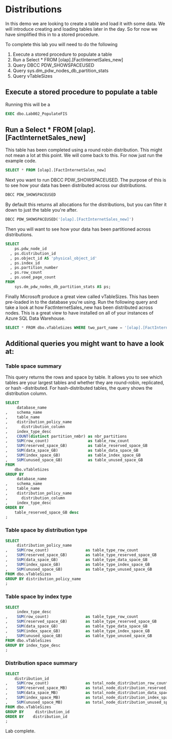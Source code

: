 # Distributions  
In this demo we are looking to create a table and load it with some data. We will introduce creating and loading tables later in the day. So for now we have simplified this in to a stored procedure. 

To complete this lab you will need to do the following
1. Execute a stored procedure to populate a table
2. Run a Select * FROM [olap].[FactInternetSales_new]
3. Query DBCC PDW_SHOWSPACEUSED
4. Query sys.dm_pdw_nodes_db_partition_stats
5. Query vTableSizes
 

## Execute a stored procedure to populate a table
Running this will be a 
```sql
EXEC dbo.Lab002_PopulateFIS
```

## Run a Select * FROM [olap].[FactInternetSales_new]
This table has been completed using a round robin distribution. This might not mean a lot at this point.
We will come back to this. For now just run the example code. 
```sql
SELECT * FROM [olap].[FactInternetSales_new]
```

Next you want to run DBCC PDW_SHOWSPACEUSED. The purpose of this is to see how your data has been distributed across our distributions. 
```sql
DBCC PDW_SHOWSPACEUSED
```

By default this returns all allocations for the distributions, but you can filter it down to just the table you're after.

```sql
DBCC PDW_SHOWSPACEUSED('[olap].[FactInternetSales_new]')
```

Then you will want to see how your data has been partitioned across distributions. 
```sql
SELECT
    ps.pdw_node_id
  , ps.distribution_id
  , ps.object_id AS 'physical_object_id'
  , ps.index_id
  , ps.partition_number
  , ps.row_count
  , ps.used_page_count
FROM
    sys.dm_pdw_nodes_db_partition_stats AS ps;
```

Finally Microsoft produce a great view called vTableSizes. This has been pre-loaded in to the database you're using. 
Run the following query and take a look at how FactInternetSales_new has been distributed across nodes. 
This is a great view to have installed on all of your instances of Azure SQL Data Warehouse. 
```sql
SELECT * FROM dbo.vTableSizes WHERE two_part_name = '[olap].[FactInternetSales_new]'
```

## Additional queries you might want to have a look at: 
### Table space summary
This query returns the rows and space by table. It allows you to see which tables are your largest tables and whether they are round-robin, replicated, or hash -distributed. For hash-distributed tables, the query shows the distribution column.

```sql
SELECT 
     database_name
,    schema_name
,    table_name
,    distribution_policy_name
,      distribution_column
,    index_type_desc
,    COUNT(distinct partition_nmbr) as nbr_partitions
,    SUM(row_count)                 as table_row_count
,    SUM(reserved_space_GB)         as table_reserved_space_GB
,    SUM(data_space_GB)             as table_data_space_GB
,    SUM(index_space_GB)            as table_index_space_GB
,    SUM(unused_space_GB)           as table_unused_space_GB
FROM 
    dbo.vTableSizes
GROUP BY 
     database_name
,    schema_name
,    table_name
,    distribution_policy_name
,      distribution_column
,    index_type_desc
ORDER BY
    table_reserved_space_GB desc
;
```

### Table space by distribution type
```sql
SELECT 
     distribution_policy_name
,    SUM(row_count)                as table_type_row_count
,    SUM(reserved_space_GB)        as table_type_reserved_space_GB
,    SUM(data_space_GB)            as table_type_data_space_GB
,    SUM(index_space_GB)           as table_type_index_space_GB
,    SUM(unused_space_GB)          as table_type_unused_space_GB
FROM dbo.vTableSizes
GROUP BY distribution_policy_name
;
```

### Table space by index type
```sql
SELECT 
     index_type_desc
,    SUM(row_count)                as table_type_row_count
,    SUM(reserved_space_GB)        as table_type_reserved_space_GB
,    SUM(data_space_GB)            as table_type_data_space_GB
,    SUM(index_space_GB)           as table_type_index_space_GB
,    SUM(unused_space_GB)          as table_type_unused_space_GB
FROM dbo.vTableSizes
GROUP BY index_type_desc
;
```

### Distribution space summary
```sql
SELECT 
    distribution_id
,    SUM(row_count)                as total_node_distribution_row_count
,    SUM(reserved_space_MB)        as total_node_distribution_reserved_space_MB
,    SUM(data_space_MB)            as total_node_distribution_data_space_MB
,    SUM(index_space_MB)           as total_node_distribution_index_space_MB
,    SUM(unused_space_MB)          as total_node_distribution_unused_space_MB
FROM dbo.vTableSizes
GROUP BY     distribution_id
ORDER BY    distribution_id
;
```

Lab complete. 